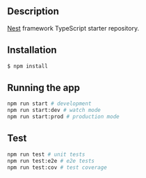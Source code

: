 ## Description

[Nest](https://github.com/nestjs/nest) framework TypeScript starter repository.

## Installation

```bash
$ npm install
```

## Running the app

```bash
npm run start # development
npm run start:dev # watch mode
npm run start:prod # production mode
```

## Test

```bash
npm run test # unit tests
npm run test:e2e # e2e tests
npm run test:cov # test coverage
```
